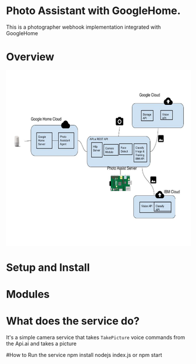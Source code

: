 # Photo Assistant with GoogleHome.

This is a photographer webhook implementation integrated with GoogleHome

# Overview

<img src="./PhotoAssistant.jpg" width="640px" height="480px">

# Setup and Install

# Modules


# What does the service do?
It's a simple camera service that takes  `TakePicture` voice commands from the Api.ai  and takes a picture

#How to Run the service
npm install
nodejs index.js or npm start

